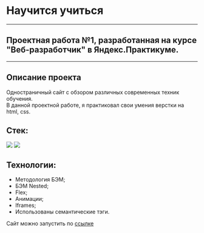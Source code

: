 # Научится учиться
------
## Проектная работа №1, разработанная на курсе "Веб-разработчик" в Яндекс.Практикуме.
------

## Описание проекта
Одностраничный сайт с обзором различных современных техник обучения. <br>
В данной проектной работе, я практиковал свои умения верстки на html, css.


## Стек:

<p>
  <img src="https://img.shields.io/badge/Html-gray?style=for-the-badge&logo=HTML5&logoColor=red/">
  <img src="https://img.shields.io/badge/CSS-gray?style=for-the-badge&logo=CSS3&logoColor=orange/"> 
</p>

## Технологии:
* Методология БЭМ;
* БЭМ Nested;
* Flex;
* Анимации;
* Iframes;
* Использованы семантические тэги.

Сайт можно запустить по [ссылке](https://skoroxodtwo.github.io/how-to-learn/)


